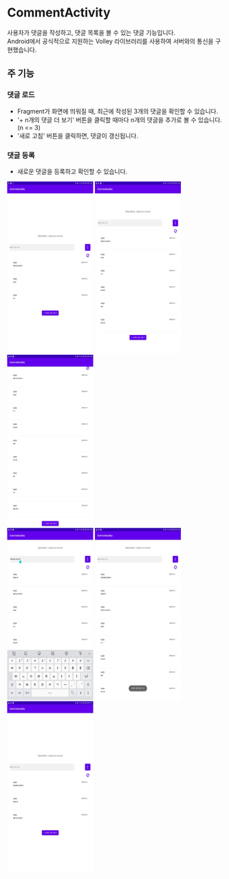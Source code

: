 # CommentActivity
사용자가 댓글을 작성하고, 댓글 목록을 볼 수 있는 댓글 기능입니다. </br>
Android에서 공식적으로 지원하는 Volley 라이브러리를 사용하여 서버와의 통신을 구현했습니다.

## 주 기능

### 댓글 로드
* Fragment가 화면에 띄워질 때, 최근에 작성된 3개의 댓글을 확인할 수 있습니다.
* '+  n개의 댓글 더 보기' 버튼을 클릭할 때마다 n개의 댓글을 추가로 볼 수 있습니다.(n <= 3)
* '새로 고침' 버튼을 클릭하면, 댓글이 갱신됩니다.

### 댓글 등록
* 새로운 댓글을 등록하고 확인할 수 있습니다.



<img src="./Image/image1.jpg" width="200px" height="400px" title="img" alt="img"></img>
<img src="./Image/image2.jpg" width="200px" height="400px" title="img" alt="img"></img>
<img src="./Image/image3.jpg" width="200px" height="400px" title="img" alt="img"></img></br>
<img src="./Image/image4.jpg" width="200px" height="400px" title="img" alt="img"></img>
<img src="./Image/image5.jpg" width="200px" height="400px" title="img" alt="img"></img>
<img src="./Image/image6.jpg" width="200px" height="400px" title="img" alt="img"></img></br>
